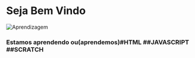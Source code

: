 
# Seja Bem Vindo
![Aprendizagem](https://github.com/TIAGOH515/Word-Cup-Tiago-luan-kaua-1a-Dice-Maia/blob/main/download.jpeg)

### Estamos aprendendo ou(aprendemos)#HTML ##JAVASCRIPT ##SCRATCH
